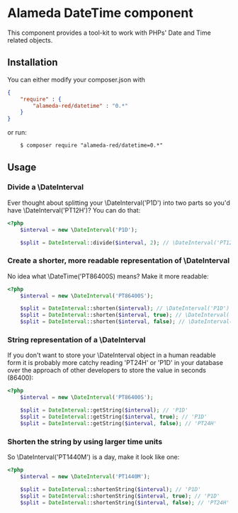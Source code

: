 Alameda DateTime component
==========================

This component provides a tool-kit to work with PHPs' Date and Time related objects.

Installation
------------

You can either modify your composer.json with

```json
{
    "require" : {
        "alameda-red/datetime" : "0.*"
    }
}
```

or run:
```shell
    $ composer require "alameda-red/datetime=0.*"
```

Usage
-----

### Divide a \DateInterval
Ever thought about splitting your \DateInterval('P1D') into two parts so you'd have \DateInterval('PT12H')? You can do that:

``` php
<?php
    $interval = new \DateInterval('P1D');

    $split = DateInterval::divide($interval, 2); // \DateInterval('PT12H')
```

### Create a shorter, more readable representation of \DateInterval
No idea what \DateTime('PT86400S) means? Make it more readable:

``` php
<?php
    $interval = new \DateInterval('PT86400S');

    $split = DateInterval::shorten($interval); // \DateInterval('P1D')
    $split = DateInterval::shorten($interval, true); // \DateInterval('P1D')
    $split = DateInterval::shorten($interval, false); // \DateInterval('PT24H')

```

### String representation of a \DateInterval
If you don't want to store your \DateInterval object in a human readable form it is probably more catchy reading 'PT24H'
or 'P1D' in your database over the approach of other developers to store the value in seconds (86400):

``` php
<?php
    $interval = new \DateInterval('PT86400S');

    $split = DateInterval::getString($interval); // 'P1D'
    $split = DateInterval::getString($interval, true); // 'P1D'
    $split = DateInterval::getString($interval, false); // 'PT24H'
```

### Shorten the string by using larger time units
So \DateInterval('PT1440M') is a day, make it look like one:

``` php
<?php
    $interval = new \DateInterval('PT1440M');

    $split = DateInterval::shortenString($interval); // 'P1D'
    $split = DateInterval::shortenString($interval, true); // 'P1D'
    $split = DateInterval::shortenString($interval, false); // 'PT24H'
```